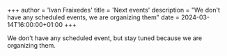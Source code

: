 +++
author = 'Ivan Fraixedes'
title = 'Next events'
description = "We don't have any scheduled events, we are organizing them"
date = 2024-03-14T16:00:00+01:00
+++

We don't have any scheduled event, but stay tuned because we are organizing them.
